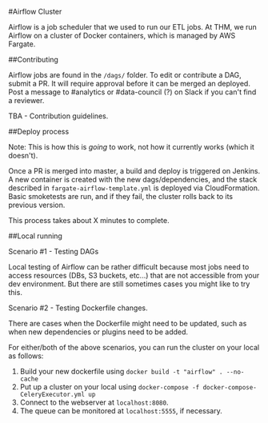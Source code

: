#Airflow Cluster

Airflow is a job scheduler that we used to run our ETL jobs.  At THM, we run Airflow on a cluster of Docker containers, which is managed by AWS Fargate.

##Contributing

Airflow jobs are found in the `/dags/` folder.  To edit or contribute a DAG, submit a PR.  It will require approval before it can be merged an deployed.  Post a message to #analytics or #data-council (?) on Slack if you can't find a reviewer.

TBA - Contribution guidelines.

##Deploy process

Note:  This is how this is *going* to work, not how it currently works (which it doesn't).

Once a PR is merged into master, a build and deploy is triggered on Jenkins.  A new container is created with the new dags/dependencies, and the stack described in `fargate-airflow-template.yml` is deployed via CloudFormation.  Basic smoketests are run, and if they fail, the cluster rolls back to its previous version.

This process takes about X minutes to complete.

##Local running

Scenario #1 - Testing DAGs

Local testing of Airflow can be rather difficult because most jobs need to access resources (DBs, S3 buckets, etc...) that are not accessible from your dev environment.  But there are still sometimes cases you might like to try this.

Scenario #2 - Testing Dockerfile changes.

There are cases when the Dockerfile might need to be updated, such as when new dependencies or plugins need to be added.   

For either/both of the above scenarios, you can run the cluster on your local as follows:

1.  Build your new dockerfile using `docker build -t "airflow" . --no-cache`
2.  Put up a cluster on your local using `docker-compose -f docker-compose-CeleryExecutor.yml up`
3.  Connect to the webserver at `localhost:8080`.  
4.  The queue can be monitored at `localhost:5555`, if necessary. 